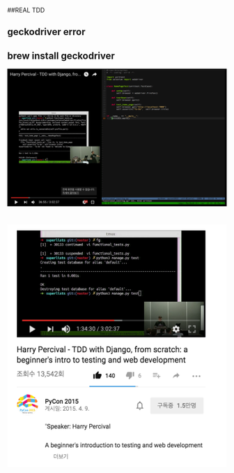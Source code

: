 ##REAL TDD


## geckodriver error 
## brew install geckodriver


<p align="left">
  <img src="./img/tdd1.png" width="700"/>
</p>


#
#
<p align="left">
  <img src="./img/tdd2.png" width="700"/>
</p>


#
